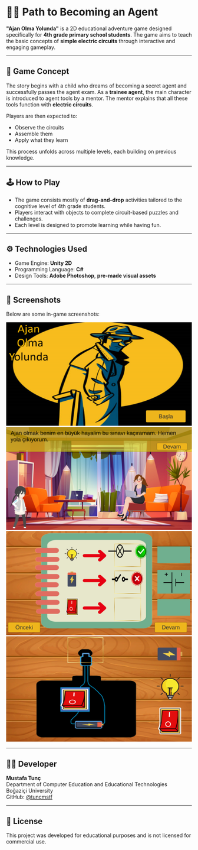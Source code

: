 # 🕵️‍♂️ Path to Becoming an Agent

**"Ajan Olma Yolunda"** is a 2D educational adventure game designed specifically for **4th grade primary school students**. The game aims to teach the basic concepts of **simple electric circuits** through interactive and engaging gameplay.

---

## 🎯 Game Concept

The story begins with a child who dreams of becoming a secret agent and successfully passes the agent exam. As a **trainee agent**, the main character is introduced to agent tools by a mentor. The mentor explains that all these tools function with **electric circuits**.

Players are then expected to:
- Observe the circuits  
- Assemble them  
- Apply what they learn

This process unfolds across multiple levels, each building on previous knowledge.

---

## 🕹️ How to Play

- The game consists mostly of **drag-and-drop** activities tailored to the cognitive level of 4th grade students.
- Players interact with objects to complete circuit-based puzzles and challenges.
- Each level is designed to promote learning while having fun.

---

## ⚙️ Technologies Used

- Game Engine: **Unity 2D**
- Programming Language: **C#**
- Design Tools: **Adobe Photoshop**, **pre-made visual assets**

---

## 📸 Screenshots

Below are some in-game screenshots:

![Screenshot 1](InGameImages/ss1.png)  
![Screenshot 2](InGameImages/ss2.png)  
![Screenshot 3](InGameImages/ss3.png)  
![Screenshot 4](InGameImages/ss4.png)  

---

## 👨‍💻 Developer

**Mustafa Tunç**  
Department of Computer Education and Educational Technologies  
Boğaziçi University  
GitHub: [@tuncmstf](https://github.com/tuncmstf)

---

## 📄 License

This project was developed for educational purposes and is not licensed for commercial use.
